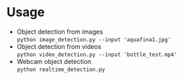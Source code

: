 # Usage
* Object detection from images <br />
```python image_detection.py --input 'aquafina1.jpg'```
* Object detection from videos <br />
```python video_detection.py --input 'bottle_test.mp4'```
* Webcam object detection <br />
```python realtime_detection.py```
